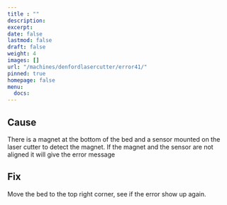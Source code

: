 ```yaml
---
title : ""
description: 
excerpt: 
date: false
lastmod: false
draft: false
weight: 4
images: []
url: "/machines/denfordlasercutter/error41/"
pinned: true
homepage: false
menu:
  docs:
---
```


## Cause

There is a magnet at the bottom of the bed and a sensor mounted on the laser cutter to detect the magnet. If the magnet and the sensor are not aligned it will give the error message

## Fix

Move the bed to the top right corner, see if the error show up again.